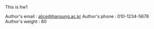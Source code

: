This is hw1

Author's email : alice@hansung.ac.kr
Author's phone : 010-1234-5678
Author's weight : 80
